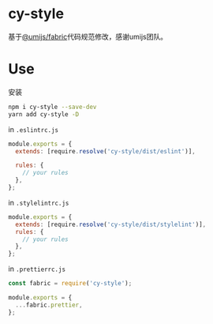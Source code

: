 <!-- @format -->

# cy-style

基于[@umijs/fabric](https://github.com/umijs/fabric)代码规范修改，感谢umijs团队。

# Use

安装

```bash
npm i cy-style --save-dev
yarn add cy-style -D
```

in `.eslintrc.js`

```js
module.exports = {
  extends: [require.resolve('cy-style/dist/eslint')],

  rules: {
    // your rules
  },
};
```

in `.stylelintrc.js`

```js
module.exports = {
  extends: [require.resolve('cy-style/dist/stylelint')],
  rules: {
    // your rules
  },
};
```

in `.prettierrc.js`

```js
const fabric = require('cy-style');

module.exports = {
  ...fabric.prettier,
};
```
